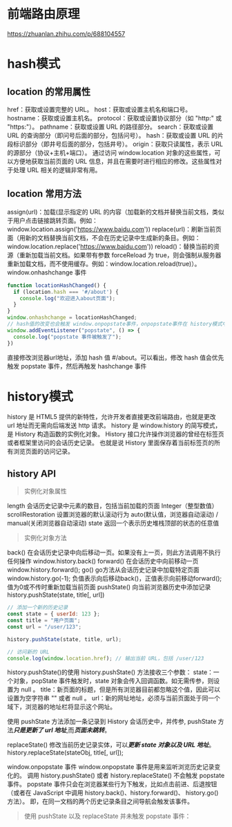 # 前端路由原理
https://zhuanlan.zhihu.com/p/688104557

# hash模式

## location 的常用属性
href：获取或设置完整的 URL。
host：获取或设置主机名和端口号。
hostname：获取或设置主机名。
protocol：获取或设置协议部分（如 "http:" 或 "https:"）。
pathname：获取或设置 URL 的路径部分。
search：获取或设置 URL 的查询部分（即问号后面的部分，包括问号）。
hash：获取或设置 URL 的片段标识部分（即井号后面的部分，包括井号）。
origin：获取只读属性，表示 URL 的源部分（协议+主机+端口）。
通过访问 window.location 对象的这些属性，可以方便地获取当前页面的 URL 信息，并且在需要时进行相应的修改。这些属性对于处理 URL 相关的逻辑非常有用。

## location 常用方法
assign(url)：加载(显示指定的 URL 的内容（加载新的文档并替换当前文档，类似于用户点击链接跳转页面。例如：window.location.assign('https://www.baidu.com'))
replace(url)：刷新当前页面（用新的文档替换当前文档，不会在历史记录中生成新的条目。例如：window.location.replace('https://www.baidu.com'))
reload()：替换当前的资源（重新加载当前文档。如果带有参数 forceReload 为 true，则会强制从服务器重新加载文档，而不使用缓存。例如：window.location.reload(true)）。
window.onhashchange 事件
```js
function locationHashChanged() {
  if (location.hash === '#/about') {
    console.log("欢迎进入about页面");
  }
}
window.onhashchange = locationHashChanged;
// hash值的改变也会触发 window.onpopstate事件，onpopstate事件在 history模式中再做介绍
window.addEventListener("popstate", () => {
  console.log("popstate 事件被触发了");
})
```
直接修改浏览器url地址，添加 hash 值 #/about。可以看出，修改 hash 值会优先触发 popstate 事件，然后再触发 hashchange 事件


# history模式
history 是 HTML5 提供的新特性，允许开发者直接更改前端路由，也就是更改 url 地址而无需向后端发送 http 请求。
history 是 window.history 的简写模式，是 History 构造函数的实例化对象。
History 接口允许操作浏览器的曾经在标签页或者框架里访问的会话历史记录。
也就是说 History 里面保存着当前标签页的所有浏览页面的访问记录。

## history API

> 实例化对象属性

length 会话历史记录中元素的数目，包括当前加载的页面 Integer（整型数值）
scrollRestoration 设置浏览器的默认滚动行为 auto(默认值，浏览器自动滚动) / manual(关闭浏览器自动滚动)
state 返回一个表示历史堆栈顶部的状态的任意值 

> 实例化对象方法

back() 在会话历史记录中向后移动一页。如果没有上一页，则此方法调用不执行任何操作 window.history.back()
forward() 在会话历史中向前移动一页 window.history.forward();
go() go方法从会话历史记录中加载特定页面 window.history.go(-1); 负值表示向后移动back()，正值表示向前移动forward(); 值为0或不传时重新加载当前页面
pushState() 向当前浏览器历史中添加记录 history.pushState(state, title[, url])
```js
// 添加一个新的历史记录
const state = { userId: 123 };
const title = "用户页面";
const url = "/user/123";

history.pushState(state, title, url);

// 访问新的 URL
console.log(window.location.href); // 输出当前 URL，包括 /user/123

```
history.pushState()的使用
history.pushState() 方法接收三个参数：
state：一个对象，popState 事件触发时，state 对象会传入回调函数。如无需传参，则设置为 null 。
title：新页面的标题，但是所有浏览器目前都忽略这个值，因此可以设置为空字符串 "" 或者 null 。
url：新的网址地址，必须与当前页面处于同一个域下，浏览器的地址栏将显示这个网址。

使用 pushState 方法添加一条记录到 History 会话历史中，并传参, pushState 方法***只是更新了 url 地址***,而***页面未跳转***。

replaceState() 修改当前历史记录实体，可以***更新 state 对象以及 URL 地址***。 history.replaceState(stateObj, title[, url]);

window.onpopstate 事件
window.onpopstate 事件是用来监听浏览历史记录变化的。
调用 history.pushState() 或者 history.replaceState() 不会触发 popstate 事件。
popstate 事件只会在浏览器某些行为下触发，比如点击前进、后退按钮
（或者在 JavaScript 中调用 history.back()、history.forward()、 history.go() 方法）。
即，在同一文档的两个历史记录条目之间导航会触发该事件。

> 使用 pushState 以及 replaceState 并未触发 popstate 事件：